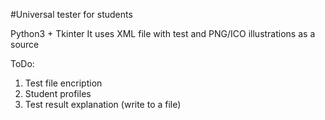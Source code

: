 #Universal tester for students

Python3 + Tkinter
It uses XML file with test and PNG/ICO illustrations as a source  

ToDo: 
1) Test file encription
2) Student profiles 
2) Test result explanation (write to a file)

